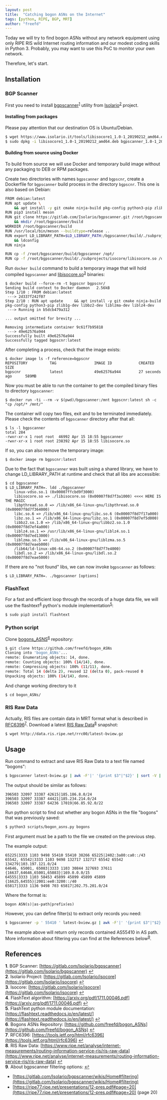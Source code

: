 ```yaml
---
layout: post
title:  "Catching bogon ASNs on the Internet"
tags: [python, RIPE, BGP, MRT]
author: "freefd"
---
```



Today we will try to find bogon ASNs without any network equipment using only RIPE RIS wild Internet routing information and our modest coding skills in Python 3. Probably, you may want to use this PoC to monitor your own network.

Therefore, let's start.

## Installation

### BGP Scanner
First you need to install [bgpscanner](https://www.isolario.it/web_content/php/site_content/tools.php)<sup id="a1">[1](#f1)</sup> utility from [Isolario](https://www.isolario.it/)<sup id="a2">[2](#f2)</sup> project.
#### Installing from packages
Please pay attention that our destination OS is Ubuntu/Debian.
```bash
$ wget https://www.isolario.it/tools/libisocore1_1.0-1_20190212_amd64.deb https://www.isolario.it/tools/bgpscanner_1.0-1_20190212_amd64.deb
$ sudo dpkg -i libisocore1_1.0-1_20190212_amd64.deb bgpscanner_1.0-1_20190212_amd64.deb
```
#### Building from source using Docker
To build from source we will use Docker and temporary build image without any packaging to DEB or RPM packages.

Create two directories with names `bgpscanner` and `bgpscnr`, create a Dockerfile for `bgpscanner` build process in the directory `bgpscnr`. This one is also based on Debian:
```bash
FROM debian:latest
RUN apt update \
    && apt install -y git cmake ninja-build pkg-config python3-pip zlib1g-dev libbz2-dev liblzma-dev liblz4-dev
RUN pip3 install meson
RUN git clone https://gitlab.com/Isolario/bgpscanner.git /root/bgpscanner \
    && mkdir /root/bgpscanner/build
WORKDIR /root/bgpscanner/build
RUN /usr/local/bin/meson --buildtype=release ..
RUN export LD_LIBRARY_PATH=$LD_LIBRARY_PATH:/bgpscanner/build/./subprojects/isocore \
    && ldconfig
RUN ninja 

RUN cp -f /root/bgpscanner/build/bgpscanner /opt/
RUN cp -f /root/bgpscanner/build/./subprojects/isocore/libisocore.so /opt/
```
Run `docker build` command to build a temporary image that will hold compiled `bgpscanner` and [libisocore.so](https://gitlab.com/Isolario/isocore)<sup id="a3">[3](#f3)</sup> binaries:
```
$ docker build --force-rm -t bgpscnr bgpscnr/
Sending build context to Docker daemon   2.56kB
Step 1/10 : FROM debian:latest
 ---> 2d337f242f07
Step 2/10 : RUN apt update     && apt install -y git cmake ninja-build pkg-config python3-pip zlib1g-dev libbz2-dev liblzma-dev liblz4-dev
 ---> Running in b5dcb479a312

... output omitted for brevity ...

Removing intermediate container 9c61f7b95818
 ---> 49e62576a944
Successfully built 49e62576a944
Successfully tagged bgpscnr:latest
```

After completing a process, check that the image exists:

```
$ docker image ls -f reference=bgpscnr
REPOSITORY          TAG                 IMAGE ID            CREATED             SIZE
bgpscnr             latest              49e62576a944        27 seconds ago      589MB
```

Now you must be able to run the container to get the compiled binary files to directory `bgpscanner`:

`$ docker run -ti --rm -v $(pwd)/bgpscanner:/mnt bgpscnr:latest sh -c "cp /opt/* /mnt/"`

The container will copy two files, exit and to be terminated immediately. Please check the contents of `bgpscanner` directory after that all:

```
$ ls -l bgpscanner
total 284
-rwxr-xr-x 1 root root  46992 Apr 15 18:55 bgpscanner
-rwxr-xr-x 1 root root 238392 Apr 15 18:55 libisocore.so
```

If so, you can also remove the temporary image:

```
$ docker image rm bgpscnr:latest
```

Due to the fact that `bgpscanner` was built using a shared library, we have to change LD_LIBRARY_PATH at runtime and check that all libs are accessible:

```
$ cd bgpscanner
$ LD_LIBRARY_PATH=. ldd ./bgpscanner 
	linux-vdso.so.1 (0x00007ffcbd9f3000)
	libisocore.so => ./libisocore.so (0x00007f8d7f3a1000) <<<< HERE IS THE MAGIC
	libpthread.so.0 => /lib/x86_64-linux-gnu/libpthread.so.0 (0x00007f8d7f364000)
	libc.so.6 => /lib/x86_64-linux-gnu/libc.so.6 (0x00007f8d7f17a000)
	libz.so.1 => /lib/x86_64-linux-gnu/libz.so.1 (0x00007f8d7ef5d000)
	libbz2.so.1.0 => /lib/x86_64-linux-gnu/libbz2.so.1.0 (0x00007f8d7ef4a000)
	liblz4.so.1 => /usr/lib/x86_64-linux-gnu/liblz4.so.1 (0x00007f8d7ed13000)
	liblzma.so.5 => /lib/x86_64-linux-gnu/liblzma.so.5 (0x00007f8d7eaeb000)
	/lib64/ld-linux-x86-64.so.2 (0x00007f8d7f7e4000)
	libdl.so.2 => /lib/x86_64-linux-gnu/libdl.so.2 (0x00007f8d7eae5000)
```

If there are no "not found" libs, we can now invoke `bgpscanner` as follows:

```
$ LD_LIBRARY_PATH=. ./bgpscanner [options]
```

### FlashText
For a fast and efficient loop through the records of a huge data file, we will use the flashtext<sup id="a4">[4](#f4)</sup> python's module implementation<sup id="a5">[5](#f5)</sup>:
```bash
$ sudo pip3 install flashtext
```

### Python script
Clone [bogons_ASNS](https://github.com/freefd/bogon_ASNs)<sup id="a6">[6](#f6)</sup> repository:
```bash
$ git clone https://github.com/freefd/bogon_ASNs
Cloning into 'bogon_ASNs'...
remote: Enumerating objects: 14, done.
remote: Counting objects: 100% (14/14), done.
remote: Compressing objects: 100% (11/11), done.
remote: Total 14 (delta 2), reused 12 (delta 0), pack-reused 0
Unpacking objects: 100% (14/14), done.
```
And change working directory to it

```bash
$ cd bogon_ASNs/
```

### RIS Raw Data
Actually, RIS files are contain data in MRT format what is described in [RFC6396](https://tools.ietf.org/html/rfc6396)<sup id="a7">[7](#f7)</sup>. 
Download a latest [RIS Raw Data](http://data.ris.ripe.net/rrc00/)<sup id="a8">[8](#f8)</sup> snapshot:
```bash
$ wget http://data.ris.ripe.net/rrc00/latest-bview.gz
```

## Usage
Run command to extract and save RIS Raw Data to a text file named "bogons":
```bash
$ bgpscanner latest-bview.gz | awk -F'|' '{print $3"|"$2}' | sort -V | uniq > bogons
```
The output should be similar as follows:
```
396503 32097 33387 42615|185.186.8.0/24
396503 32097 33387 44421|185.234.214.0/24
396503 32097 33387 64236 17019|66.85.92.0/22
```

Run python script to find out whether any bogon ASNs in the file "bogons" that was previously saved:
```bash
$ python3 scripts/bogon_asns.py bogons
```
First argument must be a path to the file we created on the previous step.

The example output:
```
65225|3333 1103 9498 55410 55410 38266 65225|2402:3a80:ca0::/43
65542, 65542|3333 1103 9498 132717 132717 65542 65542 134279|103.197.121.0/24
64646, 65001, 65083|3333 1103 30844 327693 37611 {16637,64646,65001,65083}|169.0.0.0/15
64555|3333 1103 58453 45899 45899 45899 45899 {16625,64555}|2001:ee0:3200::/40
65817|3333 1136 9498 703 65817|202.75.201.0/24
```

Where the format is:
```
bogon ASN(s)|as-path|prefix(es)
```

However, you can define filter(s) to extract only records you need:
```bash
$ bgpscanner -p ' 55410 ' latest-bview.gz | awk -F'|' '{print $3"|"$2}' | sort -V | uniq > bogons
```
The example above will return only records contained AS55410 in AS path. More information about filtering you can find at the References below<sup id="a9">[9](#f9)</sup>.

## References
<b id="f1">1</b>. BGP Scanner: [https://gitlab.com/Isolario/bgpscanner](https://gitlab.com/Isolario/bgpscanner) [↩](#a1)<br/>
<b id="f2">2</b>. Isolario Project: [https://gitlab.com/Isolario/isocore](https://gitlab.com/Isolario/isocore) [↩](#a2)<br/>
<b id="f3">3</b>. Isocore: [https://gitlab.com/Isolario/isocore](https://gitlab.com/Isolario/isocore) [↩](#a3)<br/>
<b id="f4">4</b>. FlashText algorithm: [https://arxiv.org/pdf/1711.00046.pdf](https://arxiv.org/pdf/1711.00046.pdf) [↩](#a4)<br/>
<b id="f5">5</b>. FlashText python module documentation: [https://flashtext.readthedocs.io/en/latest/](https://flashtext.readthedocs.io/en/latest/) [↩](#a5)<br/>
<b id="f6">6</b>. Bogons ASNs Repository: [https://github.com/freefd/bogon_ASNs](https://github.com/freefd/bogon_ASNs) [↩](#a6)<br/>
<b id="f7">7</b>. RFC6396: [https://tools.ietf.org/html/rfc6396](https://tools.ietf.org/html/rfc6396) [↩](#a7)<br/>
<b id="f8">8</b>. RIS Raw Data: [https://www.ripe.net/analyse/internet-measurements/routing-information-service-ris/ris-raw-data](https://www.ripe.net/analyse/internet-measurements/routing-information-service-ris/ris-raw-data) [↩](#a8)<br/>
<b id="f9">9</b>. About bgpscanner filtering options: [↩](#a9)
* [https://gitlab.com/Isolario/bgpscanner/wikis/Home#filtering](https://gitlab.com/Isolario/bgpscanner/wikis/Home#filtering)
* [https://ripe77.ripe.net/presentations/12-pres.pdf#page=20](https://ripe77.ripe.net/presentations/12-pres.pdf#page=20) (page 20)
